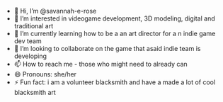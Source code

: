 - 👋 Hi, I’m @savannah-e-rose
- 👀 I’m interested in videogame development, 3D modeling, digital and traditional art
- 🌱 I’m currently learning how to be a an art director for a n indie game dev team
- 💞️ I’m looking to collaborate on the game that asaid indie team is developing
- 📫 How to reach me - those who might need to already can
- 😄 Pronouns: she/her
- ⚡ Fun fact: i am a volunteer blacksmith and have a made a lot of cool blacksmith art

<!---
savannah-e-rose/savannah-e-rose is a ✨ special ✨ repository because its `README.md` (this file) appears on your GitHub profile.
You can click the Preview link to take a look at your changes.
--->
